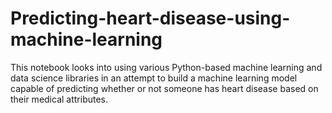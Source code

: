 # Predicting-heart-disease-using-machine-learning
This notebook looks into using various Python-based machine learning and data science libraries in an attempt to build a machine learning model capable of predicting whether or not someone has heart disease based on their medical attributes.
